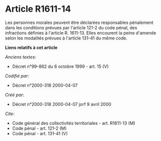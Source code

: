 # Article R1611-14

Les personnes morales peuvent être déclarées responsables pénalement dans les conditions prévues par l'article 121-2 du code
pénal, des infractions définies à l'article R. 1611-13. Elles encourent la peine d'amende selon les modalités prévues à
l'article 131-41 du même code.

**Liens relatifs à cet article**

_Anciens textes_:

  - Décret n°99-862 du 6 octobre 1999 - art. 15 (V)

_Codifié par_:

  - Décret n°2000-318 2000-04-07

_Créé par_:

  - Décret n°2000-318 2000-04-07 jorf 9 avril 2000

_Cite_:

  - Code général des collectivités territoriales - art. R1611-13 (M)
  - Code pénal - art. 121-2 (M)
  - Code pénal - art. 131-41 (V)
